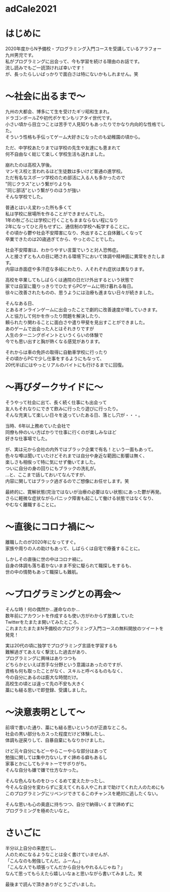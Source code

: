 # adCale2021

<h1>はじめに</h1>
2020年度からN予備校・プログラミング入門コースを受講しているアラフォー九州男児です。<br>
私がプログラミングに出会って、今も学習を続ける理由のお話です。<br>
流し読みでもご一読頂ければ幸いです！<br>
が、長ったらしいばっかりで面白さは特にないかもしれません。笑<br>

<h1>～社会に出るまで～</h1>
九州の大都会、博多にて生を受けたギリ昭和生まれ。<br>
ドラゴンボールZや初代ポケモンもリアタイ世代です。<br>
小さい頃から目立つことは苦手で人見知りもあったりでかなり内向的な性格でした。<br>
そういう性格も手伝ってゲーム大好きになったのも幼稚園の頃から。<br>

ただ、中学校あたりまでは学校の先生や友達にも恵まれて<br>
何不自由なく総じて楽しく学校生活も送れました。<br>

崩れたのは高校入学後。<br>
マンモス校と言われるほど生徒数は多いけど普通の進学校。<br>
ただ有名なスポーツ学校のため部活に入る人も多かったので<br>
"同じクラス"という繋がりよりも<br>
"同じ部活"という繋がりのほうが強い<br>
そんな学校でした。

普通とはいえ変わった所も多くて<br>
私は学校に居場所を作ることができませんでした。<br>
1年の秋ごろには学校に行くこともままならない程になり<br>
2年になってひと月もせずに、通信制の学校へ転学することに。<br>
その頃から鬱や社会不安障害になり、外出すること自体難しくなって<br>
卒業できたのは20歳過ぎてから、やっとのことでした。<br>

社会不安障害は、わかりやすい言葉でいうと対人恐怖症。<br>
人と接さずとも人の目に晒される環境下において体調や精神面に異常をきたします。<br>
内容は赤面症や多汗症な多岐にわたり、人それぞれ症状は異なります。<br>

高校を卒業してもしばらくは通院の日だけ外出するという状態で<br>
家では自室に籠りっきりでひたすらPCゲームに明け暮れる毎日。<br>
徐々に改善されたものの、思うようには治療も進まない日々が続きました。<br>

そんなある日、<br>
とあるオンラインゲームに出会ったことで劇的に改善速度が増していきます。<br>
人と協力して何かを作ったり問題を解決したり、<br>
頼られたり関わることに面白さや遣り甲斐を見出すことができました。<br>
あのゲームで出会った人とはそれきりですが<br>
人生のターニングポイントというくらいの体験で<br>
今でも思い出すと胸が熱くなる感覚があります。<br>

それからは車の免許の取得に自動車学校に行ったり<br>
その頃からPCで少し仕事をするようにもなって、<br>
20代半ばにはやっとリアルのバイトにも行けるまでに回復。<br>

<h1>～再びダークサイドに～</h1>
そうやって社会に出て、長く続く仕事にも出会って<br>
友人もそれなりにできて飲みに行ったり遊びに行ったり。<br>
そんな充実して楽しい日々を送っていたある日、落とし穴が・・・。<br>

当時、6年以上務めていた会社で<br>
同僚も仲のいい方ばかりで仕事に行くのが楽しみなほど<br>
好きな仕事場でした。<br>

が、実は元から会社の内外ではブラック企業で有名！という一面もあって。<br>
色々な噂は聞いていたけどそれまでは自分や身近な範囲に影響は無く、<br>
楽しさも相俟って特に気にせず働いてました。<br>
ついに自分の身の回りにもブラックの洗礼が。<br>
...と、ここまで話しておいてなんですが、<br>
内容に関してはブラック過ぎるのでご想像にお任せします。笑<br>

最終的に、寛解状態(完治ではないが治療の必要はない状態)にあった鬱が再発。<br>
さらに軽微な症状ながらパニック障害も起こして働ける状態ではなくなり、<br>
やむなく離職することに。<br>

<h1>～直後にコロナ禍に～</h1>
離職したのが2020年になってすぐ。<br>
家族や周りの人の助けもあって、しばらくは自宅で療養することに。<br>

しかしその直後に世の中はコロナ禍に。<br>
自身の体調も落ち着かないまま不安に駆られて職探しをするも、<br>
世の中の情勢もあって職探しも難航。<br>

<h1>～プログラミングとの再会～</h1>
そんな時！何の偶然か...運命なのか...<br>
数年前にアカウントを作成するも使い方がわからず放置していた<br>
Twitterをたまたま開いてみたところ、<br>
これまたたまたまN予備校のプログラミング入門コースの無料開放のツイートを発見！<br>

実は20代の頃に独学でプログラミング言語を学習するも<br>
難解過ぎてあえなく撃沈した過去があり、<br>
プログラミングに興味はありつつも<br>
どちらかといえば苦手な分野という意識はあったのですが、<br>
資格も何も取ったことがなく、スキルと呼べるものもなく、<br>
今の自分にあるのは膨大な時間だけ。<br>
高校生の頃とは違って先の不安も大きく<br>
藁にも縋る思いで即登録、受講しました。<br>

<h1>～決意表明として～</h1>
前項で書いた通り、藁にも縋る思いというのが正直なところ。<br>
社会の黒い部分もカスった程度だけど体験したし、<br>
体調も逆戻りして、自暴自棄にもなりかけました。<br>

けど元々自分にもどーやらこーやらな部分はあって<br>
勉強に関しては集中力ないしすぐ諦める癖もあるし<br>
家事とかにしてもテキトーでサボりがち。<br>
そんな自分も嫌で嫌で仕方なかった。<br>

そんな色んなものをひっくるめて変えたかったし、<br>
今そんな自分を変わらずに支えてくれる人やこれまで助けてくれた人のためにも<br>
このプログラミングにリベンジできてるこのチャンスを絶対に逃したくない。<br>

そんな思いも心の奥底に持ちつつ、自分で納得いくまで諦めずに<br>
プログラミングを極めたいなと。<br>

<h1>さいごに</h1>
半分以上自分の来歴だし、<br>
人のためになるようなことは全く書けていませんが、<br>
「こんなのも勉強してんだ。ふーん。」<br>
「こんな人でも頑張ってんだから自分もやれるんじゃね？」<br>
なんて思ってもらえたら嬉しいなぁと思いながら書いてみました。笑<br>

最後まで読んで頂きありがとうございました。
